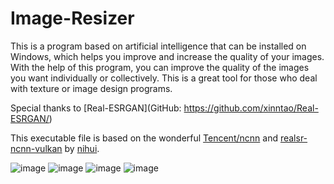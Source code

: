 # Image-Resizer
This is a program based on artificial intelligence that can be installed on Windows, which helps you improve and increase the quality of your images. With the help of this program, you can improve the quality of the images you want individually or collectively. This is a great tool for those who deal with texture or image design programs.

Special thanks to [Real-ESRGAN](GitHub: https://github.com/xinntao/Real-ESRGAN/)

This executable file is based on the wonderful [Tencent/ncnn](https://github.com/Tencent/ncnn) and [realsr-ncnn-vulkan](https://github.com/nihui/realsr-ncnn-vulkan) by [nihui](https://github.com/nihui).

![image](https://github.com/bigjavani/Image-Resizer/assets/53734726/455e646f-de4a-4909-96d3-33ad62f0fe64)
![image](https://github.com/bigjavani/Image-Resizer/assets/53734726/4f2a3ce8-983a-4b5c-9d5b-04f77c7b3d2e)
![image](https://github.com/bigjavani/Image-Resizer/assets/53734726/028c01cc-f3b1-4421-b16e-c7c9152200ff)
![image](https://github.com/bigjavani/Image-Resizer/assets/53734726/2372e8a8-a129-4950-9aa7-635551dba3d5)

